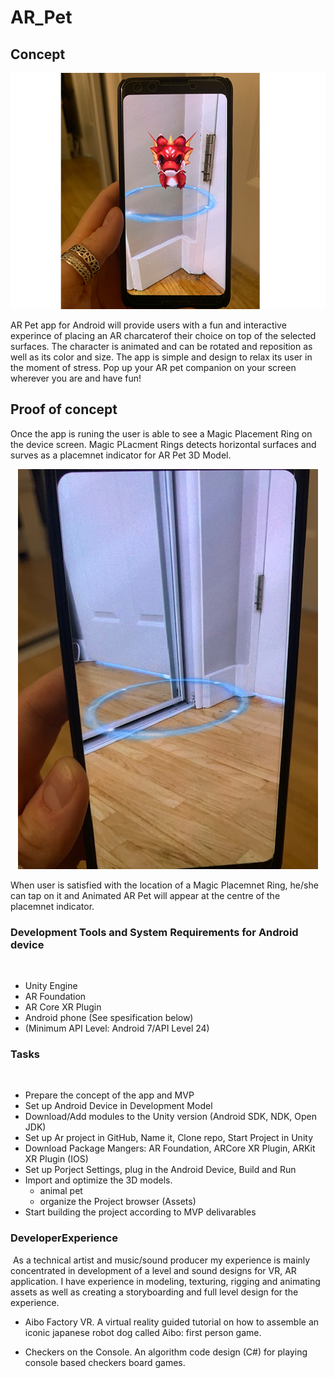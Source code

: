 # AR_Pet


## Concept

<p align="center">
  <img src="dino_PH.png"> 
</p>


AR Pet app for Android will provide users with a fun and interactive experince of placing an AR charcaterof their choice on top of the selected surfaces. The character is animated and can be rotated and reposition as well as its color and size. The app is simple and design to relax its user in the moment of stress. Pop up your AR pet companion on your screen wherever you are and have fun!


## Proof of concept
Once the app is runing the user is able to see a Magic Placement Ring on the device screen. Magic PLacment Rings detects horizontal surfaces and surves as a placemnet indicator for AR Pet 3D Model.  
<p align="center">
  <img src="Magic_Circle.jpg"> 
</p>
When user is satisfied with the location of a Magic Placemnet Ring, he/she can tap on it and Animated AR Pet will appear at the centre of the placemnet indicator. 


### Development Tools and System Requirements for Android device
​
- Unity Engine
- AR Foundation 
- AR Core XR Plugin
- Android phone (See spesification below)
- (Minimum API Level: Android 7/API Level 24)


### Tasks
​
- Prepare the concept of the app and MVP
- Set up Android Device in Development Model
- Download/Add modules to the Unity version (Android SDK, NDK, Open JDK)
- Set up Ar project in GitHub, Name it, Clone repo, Start Project in Unity
- Download Package Mangers: AR Foundation, ARCore XR Plugin, ARKit XR Plugin (IOS)
- Set up Porject Settings, plug in the Android Device, Build and Run
- Import and optimize the 3D models.
​
	- animal pet
​
	- organize the Project browser (Assets)
- Start building the project according to MVP delivarables
​
​
### DeveloperExperience
​
As a technical artist and music/sound producer my experience is mainly concentrated in development of a level and sound designs for VR, AR application. I have experience in modeling, texturing, rigging and animating assets as well as creating a storyboarding and full level design for the experience. 

- Aibo Factory VR.
A virtual reality guided tutorial on how to assemble an iconic japanese robot dog called Aibo: first person game. 


- Checkers on the Console. 
An algorithm code design (C#)  for playing console based checkers board games.



		
